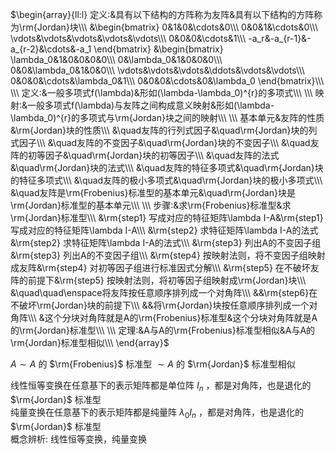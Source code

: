$\begin{array}{ll:l}  
定义:&具有以下结构的方阵称为友阵&具有以下结构的方阵称为\rm{Jordan}块\\\  
&\begin{bmatrix}  
0&1&0&\cdots&0\\\  
0&0&1&\cdots&0\\\  
\vdots&\vdots&\vdots&\vdots&\vdots\\\  
0&0&0&\cdots&1\\\  
-a_r&-a_{r-1}&-a_{r-2}&\cdots&-a_1  
\end{bmatrix}  
&\begin{bmatrix}  
\lambda_0&1&0&0&0&0\\\  
0&\lambda_0&1&0&0&0\\\  
0&0&\lambda_0&1&0&0\\\  
\vdots&\vdots&\vdots&\ddots&\vdots&\vdots\\\  
0&0&0&\cdots&\lambda_0&1\\\  
0&0&0&\cdots&0&\lambda_0  
\end{bmatrix}\\\  
\\\  
定义:&一般多项式f(\lambda)&形如(\lambda-\lambda_0)^{r}的多项式\\\  
\\\  
映射:&一般多项式f(\lambda)与友阵之间构成意义映射&形如(\lambda-\lambda_0)^{r}的多项式与\rm{Jordan}块之间的映射\\\  
\\\  
基本单元&友阵的性质&\rm{Jordan}块的性质\\\  
&\quad友阵的行列式因子&\quad\rm{Jordan}块的列式因子\\\  
&\quad友阵的不变因子&\quad\rm{Jordan}块的不变因子\\\  
&\quad友阵的初等因子&\quad\rm{Jordan}块的初等因子\\\  
&\quad友阵的法式&\quad\rm{Jordan}块的法式\\\  
&\quad友阵的特征多项式&\quad\rm{Jordan}块的特征多项式\\\  
&\quad友阵的极小多项式&\quad\rm{Jordan}块的极小多项式\\\  
&\quad友阵是\rm{Frobenius}标准型的基本单元&\quad\rm{Jordan}块是\rm{Jordan}标准型的基本单元\\\  
\\\  
步骤:&求\rm{Frobenius}标准型&求\rm{Jordan}标准型\\\  
&\rm{step1} 写成对应的特征矩阵\lambda I-A&\rm{step1} 写成对应的特征矩阵\lambda I-A\\\  
&\rm{step2} 求特征矩阵\lambda I-A的法式&\rm{step2} 求特征矩阵\lambda I-A的法式\\\  
&\rm{step3} 列出A的不变因子组&\rm{step3} 列出A的不变因子组\\\  
&\rm{step4} 按映射法则，将不变因子组映射成友阵&\rm{step4} 对初等因子组进行标准因式分解\\\  
&\rm{step5} 在不破坏友阵的前提下&\rm{step5} 按映射法则，将初等因子组映射成\rm{Jordan}块\\\  
&\quad\quad\enspace将友阵按任意顺序排列成一个对角阵\\\  
&&\rm{step6}在不破坏\rm{Jordan}块的前提下\\\  
&&将\rm{Jordan}块按任意顺序排列成一个对角阵\\\  
&这个分块对角阵就是A的\rm{Frobenius}标准型&这个分块对角阵就是A的\rm{Jordan}标准型\\\  
\\\  
定理:&A与A的\rm{Frobenius}标准型相似&A与A的\rm{Jordan}标准型相似\\\  
\end{array}$  
  
 $A\sim A$ 的 $\rm{Frobenius}$ 标准型 $\sim A$ 的 $\rm{Jordan}$ 标准型相似  
  
线性恒等变换在任意基下的表示矩阵都是单位阵 $I_n$ ，都是对角阵，也是退化的 $\rm{Jordan}$ 标准型  
纯量变换在任意基下的表示矩阵都是纯量阵 $\lambda_0I_n$ ，都是对角阵，也是退化的 $\rm{Jordan}$ 标准型  
概念辨析: 线性恒等变换，纯量变换  
